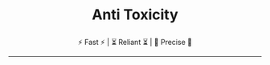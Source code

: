 
# <p style="text-align: center;">Anti Toxicity</p>
<p style="text-align: center;">⚡ Fast ⚡ | ⏳ Reliant ⏳ | 🎯 Precise 🎯 </p>

---
